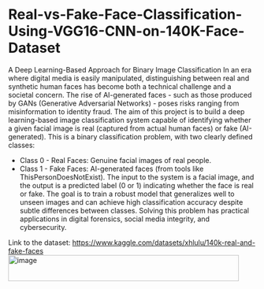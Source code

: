 # Real-vs-Fake-Face-Classification-Using-VGG16-CNN-on-140K-Face-Dataset
A Deep Learning-Based Approach for Binary Image Classification
In an era where digital media is easily manipulated, distinguishing between real and synthetic human faces has become both a technical challenge and a societal concern.  The rise of AI-generated faces - such as those produced by GANs  (Generative Adversarial Networks) - poses risks ranging from misinformation to identity fraud. The aim of this project is to build a deep learning-based image classification system capable of identifying whether a given facial image is real (captured from actual human faces) or fake (AI-generated).
This is a binary classification problem, with two clearly defined classes:
-	Class 0 - Real Faces: Genuine facial images of real people.
-	Class 1 - Fake Faces: AI-generated faces (from tools like ThisPersonDoesNotExist).
The input to the system is a facial image, and the output is a predicted label (0 or 1) indicating whether the face is real or fake. The goal is to train a robust model that generalizes well to unseen images and can achieve high classification accuracy despite subtle differences between classes.
Solving this problem has practical applications in digital forensics, social media integrity, and cybersecurity.

Link to the dataset: https://www.kaggle.com/datasets/xhlulu/140k-real-and-fake-faces<img width="468" height="53" alt="image" src="https://github.com/user-attachments/assets/314660fa-44de-4a83-91cd-6e1adfee49d4" />

